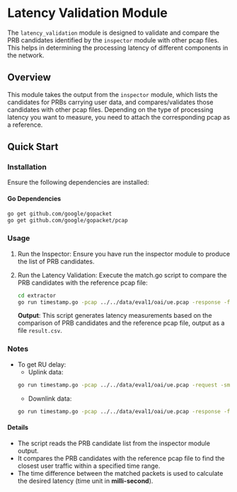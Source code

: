 # Latency Validation Module

The `latency_validation` module is designed to validate and compare the PRB candidates identified by the `inspector` module with other pcap files. This helps in determining the processing latency of different components in the network.

## Overview

This module takes the output from the `inspector` module, which lists the candidates for PRBs carrying user data, and compares/validates those candidates with other pcap files. Depending on the type of processing latency you want to measure, you need to attach the corresponding pcap as a reference.

## Quick Start

### Installation

Ensure the following dependencies are installed:

#### Go Dependencies

```sh
go get github.com/google/gopacket
go get github.com/google/gopacket/pcap
```

### Usage

1. Run the Inspector: Ensure you have run the inspector module to produce the list of PRB candidates.
2. Run the Latency Validation: Execute the match.go script to compare the PRB candidates with the reference pcap file:

    ```sh
    cd extractor
    go run timestamp.go -pcap ../../data/eval1/oai/ue.pcap -response -find_ru
    ```

    **Output**:
    This script generates latency measurements based on the comparison of PRB candidates and the reference pcap file, output as a file `result.csv`.

### Notes
- To get RU delay:
  - Uplink data:
  ```sh
  go run timestamp.go -pcap ../../data/eval1/oai/ue.pcap -request -smaller -find_ru
  ```
  - Downlink data:
  ```sh
  go run timestamp.go -pcap ../../data/eval1/oai/ue.pcap -response -find_ru
  ```

#### Details
- The script reads the PRB candidate list from the inspector module output.
- It compares the PRB candidates with the reference pcap file to find the closest user traffic within a specified time range.
- The time difference between the matched packets is used to calculate the desired latency (time unit in **milli-second**).